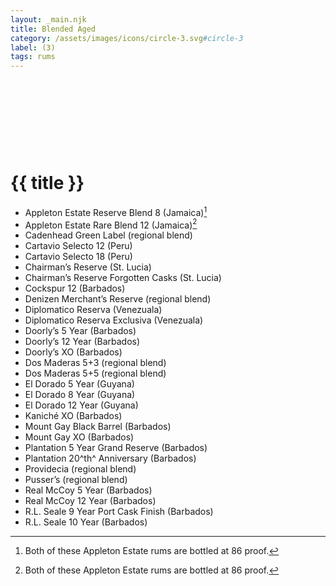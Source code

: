```yaml
---
layout: _main.njk
title: Blended Aged
category: /assets/images/icons/circle-3.svg#circle-3
label: (3)
tags: rums
---
```

<!-- markdownlint-disable MD025 -->
# {{ title }}<icon-l space="1em" label="(3)"><span class="with-icon"><svg class="icon"><use href="/assets/images/icons/circle-3.svg#circle-3"></use></svg></span></icon-l>
<!-- markdownlint-disable MD025 -->

<div class="index">

* Appleton Estate Reserve Blend 8 (Jamaica)[^1]
* Appleton Estate Rare Blend 12 (Jamaica)[^1]
* Cadenhead Green Label (regional blend)
* Cartavio Selecto 12 (Peru)
* Cartavio Selecto 18 (Peru)
* Chairman&rsquo;s Reserve (St. Lucia)
* Chairman&rsquo;s Reserve Forgotten Casks (St. Lucia)
* Cockspur 12 (Barbados)
* Denizen Merchant&rsquo;s Reserve (regional blend)
* Diplomatico Reserva (Venezuala)
* Diplomatico Reserva Exclusiva (Venezuala)
* Doorly&rsquo;s 5 Year (Barbados)
* Doorly&rsquo;s 12 Year (Barbados)
* Doorly&rsquo;s XO (Barbados)
* Dos Maderas 5+3 (regional blend)
* Dos Maderas 5+5 (regional blend)
* El Dorado 5 Year (Guyana)
* El Dorado 8 Year (Guyana)
* El Dorado 12 Year (Guyana)
* Kaniché XO (Barbados)
* Mount Gay Black Barrel (Barbados)
* Mount Gay XO (Barbados)
* Plantation 5 Year Grand Reserve (Barbados)
* Plantation 20^th^ Anniversary (Barbados)
* Providecia (regional blend)
* Pusser&rsquo;s (regional blend)
* Real McCoy 5 Year (Barbados)
* Real McCoy 12 Year (Barbados)
* R.L. Seale 9 Year Port Cask Finish (Barbados)
* R.L. Seale 10 Year (Barbados)

</div>

[^1]: Both of these Appleton Estate rums are bottled at 86 proof.
